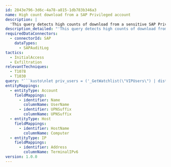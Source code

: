 ```yaml
---
id: 2843e796-3d6c-4a78-a815-1db783b346a3
name: High count download from a SAP Privileged account
description: |
  'This query detects high counts of download from a sensitive SAP Privileged account. A pre-built watchlist is leveraged to identify the privileged users that are under extra restrictions.'
description_detailed: "'This query detects high counts of download from a sensitive SAP Privileged account. A pre-built watchlist is leveraged to identify the privileged users that are under extra restrictions.\nReference: \n  https://learn.microsoft.com/en-us/azure/sentinel/sap/sap-solution-security-content#available-watchlists\n  https://techcommunity.microsoft.com/t5/azure-sentinel/what-s-new-watchlists-templates-are-now-in-public-preview/ba-p/2614340'\n"
requiredDataConnectors:
  - connectorId: SAP
    dataTypes:
      - SAPAuditLog
tactics:
  - InitialAccess
  - Exfiltration
relevantTechniques:
  - T1078
  - T1030
query: "```kusto\nlet priv_users = ('_GetWatchlist(\"VIPUsers\") | distinct [\"User Principal Name\"]');\nSAPAuditLog \n| where User in (priv_users)\n| where (MessageID in ('AU1') and Variable1 in ('A','H')) //AU1 = Logon Successful\n| where MessageText has \"Logon successful\"\n| project MessageID, LogonTypes=Variable1, ClientID, Email, User\n| join kind=inner \n(\nSAPAuditLog \n| where MessageID == \"AUY\" //AUY= Download bytes\n| extend ByteCount= toint(replace_string(replace_string(Variable1, \".\",\"\"), \",\",\"\")), Code=Variable2, Path= Variable3\n| summarize DownloadsByUser = count(), Paths= make_set(Variable3, 10), ByteCount=sum(ByteCount) by SystemID, ClientID, User, TerminalIPv6, Email, Host, TransactionCode, Instance\n| where ByteCount > 5000\n) on Email, User\n| project  User, Computer = Host, ClientID, Email, MessageID, LogonTypes, SystemID, ByteCount, DownloadsByUser, TerminalIPv6, TransactionCode\n| extend UserName = tostring(split(User, '@', 0)[0]), UPNSuffix = tostring(split(User, '@', 1)[0])\n| extend Account_0_Name = UserName\n| extend Account_0_UPNSuffix = UPNSuffix\n| extend IP_0_Address = TerminalIPv6\n| extend Host_0_HostName = Computer\n```"
entityMappings:
  - entityType: Account
    fieldMappings:
      - identifier: Name
        columnName: UserName
      - identifier: UPNSuffix
        columnName: UPNSuffix
  - entityType: Host
    fieldMappings:
      - identifier: HostName
        columnName: Computer
  - entityType: IP
    fieldMappings:
      - identifier: Address
        columnName: TerminalIPv6
version: 1.0.0
---
```


